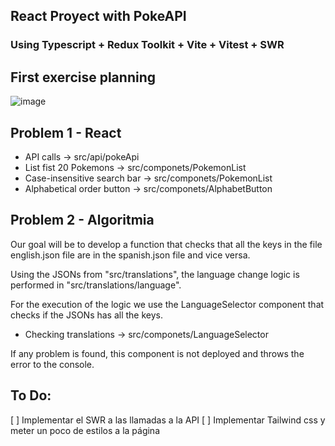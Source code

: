 ## React Proyect with PokeAPI
### Using Typescript + Redux Toolkit + Vite + Vitest + SWR

## First exercise planning
![image](https://user-images.githubusercontent.com/46814661/204136597-8dfae4c1-06e5-4587-8593-923af84a23aa.png)

## Problem 1 - React
- API calls -> src/api/pokeApi
- List fist 20 Pokemons -> src/componets/PokemonList
- Case-insensitive search bar -> src/componets/PokemonList
- Alphabetical order button -> src/componets/AlphabetButton

## Problem 2 - Algoritmia
Our goal will be to develop a function that checks that all the keys in the file
english.json file are in the spanish.json file and vice versa.

Using the JSONs from "src/translations", the language change logic is performed in "src/translations/language".

For the execution of the logic we use the LanguageSelector component that checks if the JSONs has all the keys.
- Checking translations -> src/componets/LanguageSelector

If any problem is found, this component is not deployed and throws the error to the console.


## To Do:
[ ] Implementar el SWR a las llamadas a la API
[ ] Implementar Tailwind css y meter un poco de estilos a la página